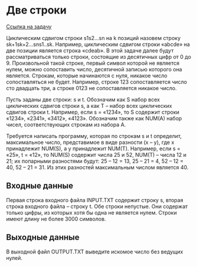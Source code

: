 # Две строки
[Ссылка на задачу](https://acmp.ru/index.asp?main=task&id_task=541)

Циклическим сдвигом строки s1s2…sn на k позиций назовем строку sk+1sk+2…sns1..sk. Например, циклическим сдвигом строки «abcde» на две позиции является строка «cdeab». В этой задаче далее будут рассматриваться только строки, состоящие из десятичных цифр от 0 до 9. Произвольной такой строке, первый символ которой не является нулем, можно сопоставить число, десятичной записью которого она является. Строкам, которые начинаются с нуля, никакое число сопоставляться не будет. Например, строке 123 сопоставляется число сто двадцать три, а строке 0123 не сопоставляется никакое число.

Пусть заданы две строки: s и t. Обозначим как S набор всех циклических сдвигов строки s, а как T – набор всех циклических сдвигов строки t. Например, если s = «1234», то S содержит строки «1234», «2341», «3412», «4123». Обозначим также как NUM(A) набор чисел, соответствующих строкам из набора A.

Требуется написать программу, которая по строкам s и t определит, максимальное число, представимое в виде разности (x – y), где x принадлежит NUM(S), а y принадлежит NUM(T). Например, если s = «25», t = «12», то NUM(S) содержит числа 25 и 52, NUM(T) – числа 12 и 21; их попарными разностями будут: 25 – 12 = 13, 25 – 21 = 4, 52 – 12 = 40, 52 – 21 = 31. Из этих разностей максимальным числом является 40.

## Входные данные
Первая строка входного файла INPUT.TXT содержит строку s, вторая строка входного файла – строку t. Обе строки непустые. Они содержат только цифры, из которых хотя бы одна не является нулем. Строки имеют длину не более 3000 символов. 

## Выходные данные
В выходной файл OUTPUT.TXT выведите искомое число без ведущих нулей. 